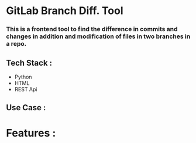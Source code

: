 # GitLab Branch Diff. Tool
### This is a frontend tool to find the difference in commits and changes in addition and modification of files in two branches in a repo.

## Tech Stack :
- Python
- HTML
- REST Api

## Use Case :




# Features :
